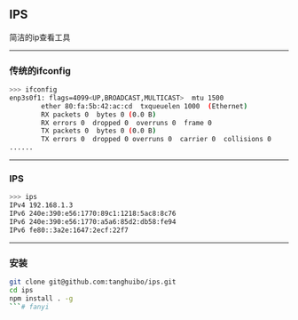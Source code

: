 ## IPS

简洁的ip查看工具

------

### 传统的ifconfig

```bash
>>> ifconfig
enp3s0f1: flags=4099<UP,BROADCAST,MULTICAST>  mtu 1500
        ether 80:fa:5b:42:ac:cd  txqueuelen 1000  (Ethernet)
        RX packets 0  bytes 0 (0.0 B)
        RX errors 0  dropped 0  overruns 0  frame 0
        TX packets 0  bytes 0 (0.0 B)
        TX errors 0  dropped 0 overruns 0  carrier 0  collisions 0
......
```
--------------
### IPS

```bash
>>> ips
IPv4 192.168.1.3
IPv6 240e:390:e56:1770:89c1:1218:5ac8:8c76
IPv6 240e:390:e56:1770:a5a6:85d2:db58:fe94
IPv6 fe80::3a2e:1647:2ecf:22f7
```
----------------------
### 安装

```bash
git clone git@github.com:tanghuibo/ips.git
cd ips
npm install . -g
```# fanyi
